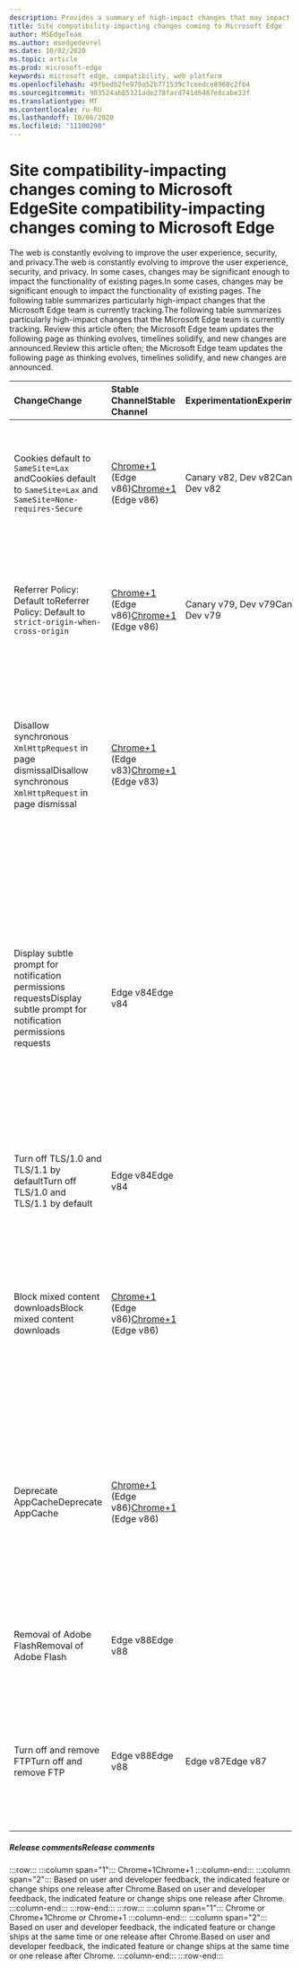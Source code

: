 ```yaml
---
description: Provides a summary of high-impact changes that may impact site compatibility
title: Site compatibility-impacting changes coming to Microsoft Edge
author: MSEdgeTeam
ms.author: msedgedevrel
ms.date: 10/02/2020
ms.topic: article
ms.prod: microsoft-edge
keywords: microsoft edge, compatibility, web platform
ms.openlocfilehash: 49fbedb2fe979a52b771539c7ceedce8968c2fb4
ms.sourcegitcommit: 903524ab85321ade278facd741d6487e8cabe33f
ms.translationtype: MT
ms.contentlocale: ru-RU
ms.lasthandoff: 10/06/2020
ms.locfileid: "11100290"
---
```

# <span data-ttu-id="51661-104">Site compatibility-impacting changes coming to Microsoft Edge</span><span class="sxs-lookup"><span data-stu-id="51661-104">Site compatibility-impacting changes coming to Microsoft Edge</span></span>  

<span data-ttu-id="51661-105">The web is constantly evolving to improve the user experience, security, and privacy.</span><span class="sxs-lookup"><span data-stu-id="51661-105">The web is constantly evolving to improve the user experience, security, and privacy.</span></span>  <span data-ttu-id="51661-106">In some cases, changes may be significant enough to impact the functionality of existing pages.</span><span class="sxs-lookup"><span data-stu-id="51661-106">In some cases, changes may be significant enough to impact the functionality of existing pages.</span></span>  <span data-ttu-id="51661-107">The following table summarizes particularly high-impact changes that the Microsoft Edge team is currently tracking.</span><span class="sxs-lookup"><span data-stu-id="51661-107">The following table summarizes particularly high-impact changes that the Microsoft Edge team is currently tracking.</span></span>  <span data-ttu-id="51661-108">Review this article often; the Microsoft Edge team updates the following page as thinking evolves, timelines solidify, and new changes are announced.</span><span class="sxs-lookup"><span data-stu-id="51661-108">Review this article often; the Microsoft Edge team updates the following page as thinking evolves, timelines solidify, and new changes are announced.</span></span>  

| <span data-ttu-id="51661-109">Change</span><span class="sxs-lookup"><span data-stu-id="51661-109">Change</span></span> | <span data-ttu-id="51661-110">Stable Channel</span><span class="sxs-lookup"><span data-stu-id="51661-110">Stable Channel</span></span> | <span data-ttu-id="51661-111">Experimentation</span><span class="sxs-lookup"><span data-stu-id="51661-111">Experimentation</span></span> | <span data-ttu-id="51661-112">Additional information</span><span class="sxs-lookup"><span data-stu-id="51661-112">Additional information</span></span> |  
|:--- |:--- |:--- |:--- |
| <span data-ttu-id="51661-113">Cookies default to `SameSite=Lax` and</span><span class="sxs-lookup"><span data-stu-id="51661-113">Cookies default to `SameSite=Lax` and</span></span> `SameSite=None-requires-Secure` | <span data-ttu-id="51661-114">[Chrome+1](#release-comments) \(Edge v86\)</span><span class="sxs-lookup"><span data-stu-id="51661-114">[Chrome+1](#release-comments) \(Edge v86\)</span></span>  | <span data-ttu-id="51661-115">Canary v82, Dev v82</span><span class="sxs-lookup"><span data-stu-id="51661-115">Canary v82, Dev v82</span></span> | <span data-ttu-id="51661-116">This change is happening in the Chromium project, on which Microsoft Edge is based.</span><span class="sxs-lookup"><span data-stu-id="51661-116">This change is happening in the Chromium project, on which Microsoft Edge is based.</span></span>  <span data-ttu-id="51661-117">For more information, including the planned timeline by Google for this change, navigate to the [Chrome Platform Status entry][ChromePlatformStatus5088147346030592].</span><span class="sxs-lookup"><span data-stu-id="51661-117">For more information, including the planned timeline by Google for this change, navigate to the [Chrome Platform Status entry][ChromePlatformStatus5088147346030592].</span></span>  |  
| <span data-ttu-id="51661-118">Referrer Policy: Default to</span><span class="sxs-lookup"><span data-stu-id="51661-118">Referrer Policy: Default to</span></span> `strict-origin-when-cross-origin` | <span data-ttu-id="51661-119">[Chrome+1](#release-comments) \(Edge v86\)</span><span class="sxs-lookup"><span data-stu-id="51661-119">[Chrome+1](#release-comments) \(Edge v86\)</span></span>  | <span data-ttu-id="51661-120">Canary v79, Dev v79</span><span class="sxs-lookup"><span data-stu-id="51661-120">Canary v79, Dev v79</span></span> | <span data-ttu-id="51661-121">This change is happening in the Chromium project, on which Microsoft Edge is based.</span><span class="sxs-lookup"><span data-stu-id="51661-121">This change is happening in the Chromium project, on which Microsoft Edge is based.</span></span>  <span data-ttu-id="51661-122">For more information, including the planned timeline by Google for this change, navigate to the [Chrome Platform Status entry][ChromePlatformStatus6251880185331712].</span><span class="sxs-lookup"><span data-stu-id="51661-122">For more information, including the planned timeline by Google for this change, navigate to the [Chrome Platform Status entry][ChromePlatformStatus6251880185331712].</span></span>  |  
| <span data-ttu-id="51661-123">Disallow synchronous `XmlHttpRequest` in page dismissal</span><span class="sxs-lookup"><span data-stu-id="51661-123">Disallow synchronous `XmlHttpRequest` in page dismissal</span></span> | <span data-ttu-id="51661-124">[Chrome+1](#release-comments) \(Edge v83\)</span><span class="sxs-lookup"><span data-stu-id="51661-124">[Chrome+1](#release-comments) \(Edge v83\)</span></span> |  | <span data-ttu-id="51661-125">This change is happening in the Chromium project, on which Microsoft Edge is based.</span><span class="sxs-lookup"><span data-stu-id="51661-125">This change is happening in the Chromium project, on which Microsoft Edge is based.</span></span>  <span data-ttu-id="51661-126">Matching Chrome, Microsoft Edge offers a Group Policy to turn off this change until Edge v88.</span><span class="sxs-lookup"><span data-stu-id="51661-126">Matching Chrome, Microsoft Edge offers a Group Policy to turn off this change until Edge v88.</span></span>  <span data-ttu-id="51661-127">For more information, including the planned timeline by Google for this change, navigate to the [Chrome Platform Status entry][ChromePlatformStatus4664843055398912].</span><span class="sxs-lookup"><span data-stu-id="51661-127">For more information, including the planned timeline by Google for this change, navigate to the [Chrome Platform Status entry][ChromePlatformStatus4664843055398912].</span></span>  |  
| <span data-ttu-id="51661-128">Display subtle prompt for notification permissions requests</span><span class="sxs-lookup"><span data-stu-id="51661-128">Display subtle prompt for notification permissions requests</span></span> | <span data-ttu-id="51661-129">Edge v84</span><span class="sxs-lookup"><span data-stu-id="51661-129">Edge v84</span></span> |  | <span data-ttu-id="51661-130">Quiet notification requests display a subtle request icon in the address bar for site notification permissions requested using the `Notifications` or `Push` API, replacing the full or standard permission flyout prompt UI.</span><span class="sxs-lookup"><span data-stu-id="51661-130">Quiet notification requests display a subtle request icon in the address bar for site notification permissions requested using the `Notifications` or `Push` API, replacing the full or standard permission flyout prompt UI.</span></span>  <span data-ttu-id="51661-131">This feature is currently enabled for all users.</span><span class="sxs-lookup"><span data-stu-id="51661-131">This feature is currently enabled for all users.</span></span>  <span data-ttu-id="51661-132">To opt out of quiet notification requests, navigate to `edge://settings/content/notifications`.</span><span class="sxs-lookup"><span data-stu-id="51661-132">To opt out of quiet notification requests, navigate to `edge://settings/content/notifications`.</span></span>  <span data-ttu-id="51661-133">In the future, the Microsoft Edge team may explore re-enabling the full flyout notification prompt in some scenarios.</span><span class="sxs-lookup"><span data-stu-id="51661-133">In the future, the Microsoft Edge team may explore re-enabling the full flyout notification prompt in some scenarios.</span></span>  |  
| <span data-ttu-id="51661-134">Turn off TLS/1.0 and TLS/1.1 by default</span><span class="sxs-lookup"><span data-stu-id="51661-134">Turn off TLS/1.0 and TLS/1.1 by default</span></span> | <span data-ttu-id="51661-135">Edge v84</span><span class="sxs-lookup"><span data-stu-id="51661-135">Edge v84</span></span> |  | <span data-ttu-id="51661-136">The [SSLMinVersion][DeployedEdgePoliciesSSLMinVersion] Group Policy permits re-enabling of TLS/1.0 and TLS/1.1; the policy remains available until Edge v90.</span><span class="sxs-lookup"><span data-stu-id="51661-136">The [SSLMinVersion][DeployedEdgePoliciesSSLMinVersion] Group Policy permits re-enabling of TLS/1.0 and TLS/1.1; the policy remains available until Edge v90.</span></span>  |  
| <span data-ttu-id="51661-137">Block mixed content downloads</span><span class="sxs-lookup"><span data-stu-id="51661-137">Block mixed content downloads</span></span> | <span data-ttu-id="51661-138">[Chrome+1](#release-comments) \(Edge v86\)</span><span class="sxs-lookup"><span data-stu-id="51661-138">[Chrome+1](#release-comments) \(Edge v86\)</span></span>  |  | <span data-ttu-id="51661-139">This change is happening in the Chromium project, on which Microsoft Edge is based.</span><span class="sxs-lookup"><span data-stu-id="51661-139">This change is happening in the Chromium project, on which Microsoft Edge is based.</span></span>  <span data-ttu-id="51661-140">For more information, including the planned timeline by Google for this change, navigate to the [Google security blog entry][GoogleBlogSecurity20200206].</span><span class="sxs-lookup"><span data-stu-id="51661-140">For more information, including the planned timeline by Google for this change, navigate to the [Google security blog entry][GoogleBlogSecurity20200206].</span></span>  <span data-ttu-id="51661-141">The Microsoft rollout schedule on file types to warn or block is planned for one release after Chrome.</span><span class="sxs-lookup"><span data-stu-id="51661-141">The Microsoft rollout schedule on file types to warn or block is planned for one release after Chrome.</span></span>  |  
| <span data-ttu-id="51661-142">Deprecate AppCache</span><span class="sxs-lookup"><span data-stu-id="51661-142">Deprecate AppCache</span></span> | <span data-ttu-id="51661-143">[Chrome+1](#release-comments) \(Edge v86\)</span><span class="sxs-lookup"><span data-stu-id="51661-143">[Chrome+1](#release-comments) \(Edge v86\)</span></span>  |  | <span data-ttu-id="51661-144">This change is happening in the Chromium project, on which Microsoft Edge is based.</span><span class="sxs-lookup"><span data-stu-id="51661-144">This change is happening in the Chromium project, on which Microsoft Edge is based.</span></span>  <span data-ttu-id="51661-145">For more information, navigate to the [WebDev documentation][WebDevAppCacheRemoval].</span><span class="sxs-lookup"><span data-stu-id="51661-145">For more information, navigate to the [WebDev documentation][WebDevAppCacheRemoval].</span></span>  <span data-ttu-id="51661-146">The Microsoft rollout schedule for deprecation is planned for one release after Chrome.</span><span class="sxs-lookup"><span data-stu-id="51661-146">The Microsoft rollout schedule for deprecation is planned for one release after Chrome.</span></span>  <span data-ttu-id="51661-147">Requesting an [AppCache OriginTrial Token][AppCacheOriginTrial] allows sites to continue to use the deprecated API until Edge v90.</span><span class="sxs-lookup"><span data-stu-id="51661-147">Requesting an [AppCache OriginTrial Token][AppCacheOriginTrial] allows sites to continue to use the deprecated API until Edge v90.</span></span>  |  
| <span data-ttu-id="51661-148">Removal of Adobe Flash</span><span class="sxs-lookup"><span data-stu-id="51661-148">Removal of Adobe Flash</span></span> | <span data-ttu-id="51661-149">Edge v88</span><span class="sxs-lookup"><span data-stu-id="51661-149">Edge v88</span></span>  |  | <span data-ttu-id="51661-150">This change is happening in the Chromium project, on which Microsoft Edge is based.</span><span class="sxs-lookup"><span data-stu-id="51661-150">This change is happening in the Chromium project, on which Microsoft Edge is based.</span></span>  <span data-ttu-id="51661-151">For more information, navigate to the [Adobe Flash Chromium Roadmap][ChromiumFlashRoadmapSupportRemoved].</span><span class="sxs-lookup"><span data-stu-id="51661-151">For more information, navigate to the [Adobe Flash Chromium Roadmap][ChromiumFlashRoadmapSupportRemoved].</span></span>  | 
| <span data-ttu-id="51661-152">Turn off and remove FTP</span><span class="sxs-lookup"><span data-stu-id="51661-152">Turn off and remove FTP</span></span> | <span data-ttu-id="51661-153">Edge v88</span><span class="sxs-lookup"><span data-stu-id="51661-153">Edge v88</span></span>  | <span data-ttu-id="51661-154">Edge v87</span><span class="sxs-lookup"><span data-stu-id="51661-154">Edge v87</span></span> | <span data-ttu-id="51661-155">In Edge v87, FTP support is turned off by default.</span><span class="sxs-lookup"><span data-stu-id="51661-155">In Edge v87, FTP support is turned off by default.</span></span>  <span data-ttu-id="51661-156">In Edge v88, FTP support is removed.</span><span class="sxs-lookup"><span data-stu-id="51661-156">In Edge v88, FTP support is removed.</span></span>  <span data-ttu-id="51661-157">This change is happening in the Chromium project, on which Microsoft Edge is based.</span><span class="sxs-lookup"><span data-stu-id="51661-157">This change is happening in the Chromium project, on which Microsoft Edge is based.</span></span>  <span data-ttu-id="51661-158">For more information, navigate to the [Chrome Platform Status Entry][ChromePlatformStatus6246151319715840].</span><span class="sxs-lookup"><span data-stu-id="51661-158">For more information, navigate to the [Chrome Platform Status Entry][ChromePlatformStatus6246151319715840].</span></span>  |   

##### <span data-ttu-id="51661-159">Release comments</span><span class="sxs-lookup"><span data-stu-id="51661-159">Release comments</span></span>  

:::row:::
   :::column span="1":::
      <span data-ttu-id="51661-160">Chrome+1</span><span class="sxs-lookup"><span data-stu-id="51661-160">Chrome+1</span></span>
   :::column-end:::
   :::column span="2":::
      <span data-ttu-id="51661-161">Based on user and developer feedback, the indicated feature or change ships one release after Chrome.</span><span class="sxs-lookup"><span data-stu-id="51661-161">Based on user and developer feedback, the indicated feature or change ships one release after Chrome.</span></span>
   :::column-end:::
:::row-end:::
:::row:::
   :::column span="1":::
      <span data-ttu-id="51661-162">Chrome or Chrome+1</span><span class="sxs-lookup"><span data-stu-id="51661-162">Chrome or Chrome+1</span></span>
   :::column-end:::
   :::column span="2":::
      <span data-ttu-id="51661-163">Based on user and developer feedback, the indicated feature or change ships at the same time or one release after Chrome.</span><span class="sxs-lookup"><span data-stu-id="51661-163">Based on user and developer feedback, the indicated feature or change ships at the same time or one release after Chrome.</span></span>
   :::column-end:::
:::row-end:::

<!-- links -->  

[DeployedEdgePoliciesSSLMinVersion]: /deployedge/microsoft-edge-policies#sslversionmin "SSLVersionMin - Microsoft Edge - Policies | Microsoft Docs"  

[ChromePlatformStatus4664843055398912]: https://www.chromestatus.com/feature/4664843055398912 "Disallow sync XHR in page dismissal JavaScript | Chrome Platform Status"  
[ChromePlatformStatus5088147346030592]: https://www.chromestatus.com/feature/5088147346030592 "Cookies default to SameSite=Lax | Chrome Platform Status"  
[ChromePlatformStatus6251880185331712]: https://www.chromestatus.com/feature/6251880185331712 "Referrer Policy: Default to strict-origin-when-cross-origin | Chrome Platform Status"  
[ChromePlatformStatus6246151319715840]: https://chromestatus.com/feature/6246151319715840 "Deprecate FTP support | Chrome Platform Status"

[ChromiumFlashRoadmapSupportRemoved]: https://www.chromium.org/flash-roadmap#TOC-Flash-Support-Removed-from-Chromium-Target:-Chrome-88---Jan-2021- "Flash Support Removed from Chromium (Target: Chrome 88+ - Jan 2021) - Flash Roadmap | Chromium Projects"  

[GoogleBlogSecurity20200206]: https://security.googleblog.com/2020/02/protecting-users-from-insecure_6.html "Protecting users from insecure downloads in Google Chrome - Google Online Security Blog" 

[WebDevAppCacheRemoval]: https://web.dev/appcache-removal/ "AppCache Removal"
[AppCacheOriginTrial]: https://developers.chrome.com/origintrials/#/view_trial/1776670052997660673 "AppCache OriginTrial token"
